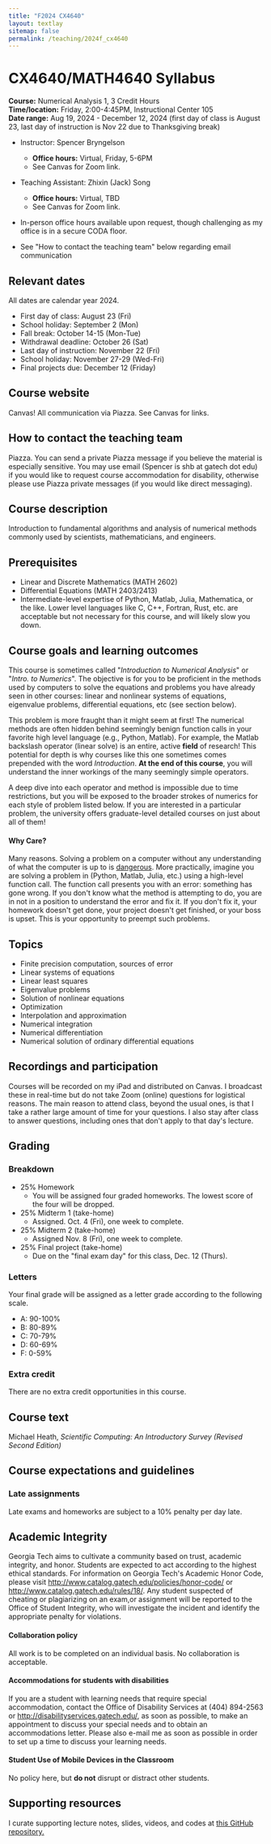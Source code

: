 ```yaml
---
title: "F2024 CX4640"
layout: textlay
sitemap: false
permalink: /teaching/2024f_cx4640
---
```


# CX4640/MATH4640 Syllabus

__Course:__ Numerical Analysis 1, 3 Credit Hours   
__Time/location:__ Friday, 2:00-4:45PM, Instructional Center 105  
__Date range:__ Aug 19, 2024 - December 12, 2024 (first day of class is August 23, last day of instruction is Nov 22 due to Thanksgiving break)

* Instructor: Spencer Bryngelson 
  * **Office hours:** Virtual, Friday, 5-6PM
  * See Canvas for Zoom link.

* Teaching Assistant: Zhixin (Jack) Song
  * **Office hours:** Virtual, TBD
  * See Canvas for Zoom link.

* In-person office hours available upon request, though challenging as my office is in a secure CODA floor.
* See "How to contact the teaching team" below regarding email communication

## Relevant dates

All dates are calendar year 2024.

* First day of class: August 23 (Fri)
* School holiday: September 2 (Mon)
* Fall break: October 14-15 (Mon-Tue)
* Withdrawal deadline: October 26 (Sat)
* Last day of instruction: November 22 (Fri)
* School holiday: November 27-29 (Wed-Fri)
* Final projects due: December 12 (Friday)

## Course website

Canvas! All communication via Piazza. See Canvas for links.

## How to contact the teaching team

Piazza.
You can send a private Piazza message if you believe the material is especially sensitive.
You may use email (Spencer is shb at gatech dot edu) if you would like to request course accommodation for disability, otherwise please use Piazza private messages (if you would like direct messaging).

## Course description

Introduction to fundamental algorithms and analysis of numerical methods commonly used by scientists, mathematicians, and engineers. 

## Prerequisites

* Linear and Discrete Mathematics (MATH 2602) 
* Differential Equations (MATH 2403/2413)
* Intermediate-level expertise of Python, Matlab, Julia, Mathematica, or the like.
Lower level languages like C, C++, Fortran, Rust, etc. are acceptable but not necessary for this course, and will likely slow you down.

## Course goals and learning outcomes

This course is sometimes called "_Introduction to Numerical Analysis_" or "_Intro. to Numerics_". 
The objective is for you to be proficient in the methods used by computers to solve the equations and problems you have already seen in other courses: linear and nonlinear systems of equations, eigenvalue problems, differential equations, etc (see section below).

This problem is more fraught than it might seem at first!
The numerical methods are often hidden behind seemingly benign function calls in your favorite high level language (e.g., Python, Matlab).
For example, the Matlab backslash operator (linear solve) is an entire, active __field__ of research! 
This potential for depth is why courses like this one sometimes comes prepended with the word _Introduction_.
__At the end of this course__, you will understand the inner workings of the many seemingly simple operators.

A deep dive into each operator and method is impossible due to time restrictions, but you will be exposed to the broader strokes of numerics for each style of problem listed below.
If you are interested in a particular problem, the university offers graduate-level detailed courses on just about all of them!

#### Why Care?

Many reasons.
Solving a problem on a computer without any understanding of what the computer is up to is [dangerous](https://www.google.com/search?q=Some+Disasters+Attributable+To+Numerical+Analysis).
More practically, imagine you are solving a problem in (Python, Matlab, Julia, etc.) using a high-level function call. 
The function call presents you with an error: something has gone wrong.
If you don't know what the method is attempting to do, you are in not in a position to understand the error and fix it.
If you don't fix it, your homework doesn't get done, your project doesn't get finished, or your boss is upset.
This is your opportunity to preempt such problems.

## Topics

* Finite precision computation, sources of error
* Linear systems of equations
* Linear least squares 
* Eigenvalue problems
* Solution of nonlinear equations
* Optimization
* Interpolation and approximation
* Numerical integration
* Numerical differentiation
* Numerical solution of ordinary differential equations

## Recordings and participation

Courses will be recorded on my iPad and distributed on Canvas. I broadcast these in real-time but do not take Zoom (online) questions for logistical reasons.
The main reason to attend class, beyond the usual ones, is that I take a rather large amount of time for your questions. 
I also stay after class to answer questions, including ones that don't apply to that day's lecture.

## Grading

### Breakdown 

* 25% Homework 
	* You will be assigned four graded homeworks. The lowest score of the four will be dropped.
* 25% Midterm 1 (take-home)
	* Assigned. Oct. 4 (Fri), one week to complete.
* 25% Midterm 2 (take-home)
	* Assigned Nov. 8 (Fri), one week to complete.
* 25% Final project (take-home)
	* Due on the "final exam day" for this class, Dec. 12 (Thurs).

### Letters

Your final grade will be assigned as a letter grade according to the following scale. 

* A: 90-100%
* B: 80-89%
* C: 70-79%
* D: 60-69%
* F: 0-59%

### Extra credit

There are no extra credit opportunities in this course.

## Course text

Michael Heath, *Scientific Computing: An Introductory Survey (Revised Second Edition)* 

## Course expectations and guidelines

### Late assignments

Late exams and homeworks are subject to a 10% penalty per day late.

## Academic Integrity

Georgia Tech aims to cultivate a community based on trust, academic integrity, and honor.
Students are expected to act according to the highest ethical standards.
For information on Georgia Tech's Academic Honor Code, please visit http://www.catalog.gatech.edu/policies/honor-code/ or http://www.catalog.gatech.edu/rules/18/.
Any student suspected of cheating or plagiarizing on an exam,or assignment will be reported to the Office of Student Integrity, who will investigate the incident and identify the appropriate penalty for violations.

#### Collaboration policy

All work is to be completed on an individual basis.
No collaboration is acceptable.

#### Accommodations for students with disabilities

If you are a student with learning needs that require special accommodation, contact the Office of Disability Services at (404) 894-2563 or http://disabilityservices.gatech.edu/, as soon as possible, to make an appointment to discuss your special needs and to obtain an accommodations letter.
Please also e-mail me as soon as possible in order to set up a time to discuss your learning needs.

#### Student Use of Mobile Devices in the Classroom

No policy here, but __do not__ disrupt or distract other students.

## Supporting resources

I curate supporting lecture notes, slides, videos, and codes at [this GitHub repository.](https://github.com/comp-physics/awesome-numerics)
